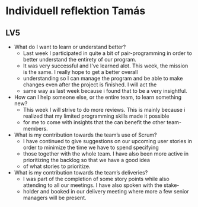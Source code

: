 # Individuell reflektion Tamás
## LV5


* What do I want to learn or understand better?
  * Last week I participated in quite a bit of pair-programming in order to better understand the entirety of our program.
  * It was very successful and I've learned alot. This week, the mission is the same. I really hope to get a better overall
  * understanding so I can manage the program and be able to make changes even after the project is finished. I will act the
  * same way as last week because i found that to be a very insightful. 
* How can I help someone else, or the entire team, to learn something new?
   * This week I will strive to do more reviews. This is mainly because i realized that my limited programming skills made it possible
   * for me to come with insights that the can benefit the other team-members. 
* What is my contribution towards the team’s use of Scrum?
  * I have continued to give suggestions on our upcoming user stories in order to minimize the time we have to spend specifying
  * those together with the whole team. I have also been more active in prioritizing the backlog so that we have a good idea
  * of what stories to prioritize.
* What is my contribution towards the team’s deliveries?
  * I was part of the completion of some story points while also attending to all our meetings. I have also spoken with the stake-
  * holder and booked in our delivery meeting where more a few senior managers will be present.
